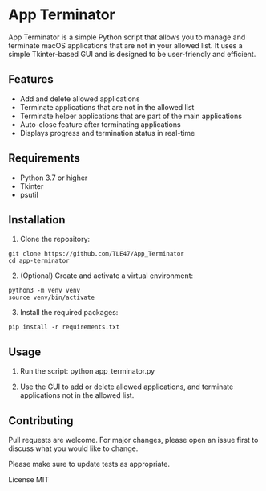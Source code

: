 # App Terminator
App Terminator is a simple Python script that allows you to manage and terminate macOS applications that are not in your allowed list. It uses a simple Tkinter-based GUI and is designed to be user-friendly and efficient.

## Features
- Add and delete allowed applications
- Terminate applications that are not in the allowed list
- Terminate helper applications that are part of the main applications
- Auto-close feature after terminating applications
- Displays progress and termination status in real-time
## Requirements
- Python 3.7 or higher
- Tkinter
- psutil

## Installation
1. Clone the repository:
```
git clone https://github.com/TLE47/App_Terminator
cd app-terminator
```

2. (Optional) Create and activate a virtual environment:
```
python3 -m venv venv
source venv/bin/activate
```
3. Install the required packages:
```
pip install -r requirements.txt
```

## Usage
1. Run the script:
python app_terminator.py

2. Use the GUI to add or delete allowed applications, and terminate applications not in the allowed list.

## Contributing
Pull requests are welcome. For major changes, please open an issue first to discuss what you would like to change.

Please make sure to update tests as appropriate.

License
MIT



